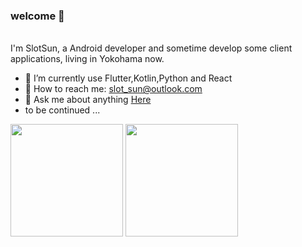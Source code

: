### welcome  🎉
</br>
I'm SlotSun, a Android developer and sometime develop some client applications, living in Yokohama now.

- 🔨 I’m currently use Flutter,Kotlin,Python and React
- 📮 How to reach me: slot_sun@outlook.com
- 💬 Ask me about anything [Here](https://github.com/SlotSun/SlotSun/issues)
- to be continued ...
  
<div align="left">
  <img height="180em" src="https://github-readme-stats.vercel.app/api?username=SlotSun&show_icons=true&theme=transparent&include_all_commits=true&count_private=true&rank_icon=github"/>
  <img height="180em" src="https://github-readme-stats.vercel.app/api/top-langs/?username=SlotSun&layout=compact&langs_count=8&theme=transparent&text_bold=true"/>
</div>
